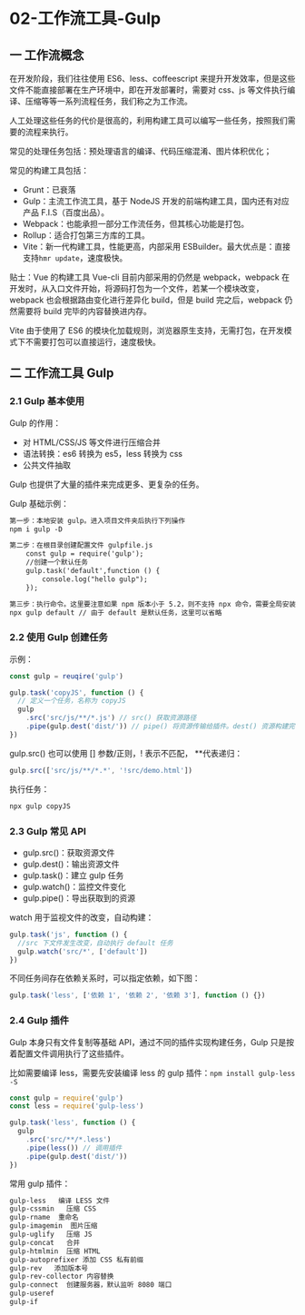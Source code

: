 # 02-工作流工具-Gulp

## 一 工作流概念

在开发阶段，我们往往使用 ES6、less、coffeescript 来提升开发效率，但是这些文件不能直接部署在生产环境中，即在开发部署时，需要对 css、js 等文件执行编译、压缩等等一系列流程任务，我们称之为工作流。

人工处理这些任务的代价是很高的，利用构建工具可以编写一些任务，按照我们需要的流程来执行。

常见的处理任务包括：预处理语言的编译、代码压缩混淆、图片体积优化；

常见的构建工具包括：

- Grunt：已衰落
- Gulp：主流工作流工具，基于 NodeJS 开发的前端构建工具，国内还有对应产品 F.I.S（百度出品）。
- Webpack：也能承担一部分工作流任务，但其核心功能是打包。
- Rollup：适合打包第三方库的工具。
- Vite：新一代构建工具，性能更高，内部采用 ESBuilder。最大优点是：直接支持`hmr update`，速度极快。

贴士：Vue 的构建工具 Vue-cli 目前内部采用的仍然是 webpack，webpack 在开发时，从入口文件开始，将源码打包为一个文件，若某一个模块改变，webpack 也会根据路由变化进行差异化 build，但是 build 完之后，webpack 仍然需要将 build 完毕的内容替换进内存。

Vite 由于使用了 ES6 的模块化加载规则，浏览器原生支持，无需打包，在开发模式下不需要打包可以直接运行，速度极快。

## 二 工作流工具 Gulp

### 2.1 Gulp 基本使用

Gulp 的作用：

- 对 HTML/CSS/JS 等文件进行压缩合并
- 语法转换：es6 转换为 es5，less 转换为 css
- 公共文件抽取

Gulp 也提供了大量的插件来完成更多、更复杂的任务。

Gulp 基础示例：

```txt
第一步：本地安装 gulp。进入项目文件夹后执行下列操作
npm i gulp -D

第二步：在根目录创建配置文件 gulpfile.js
    const gulp = require('gulp');
    //创建一个默认任务
    gulp.task('default',function () {
        console.log("hello gulp");
    });

第三步：执行命令。这里要注意如果 npm 版本小于 5.2，则不支持 npx 命令，需要全局安装一次 gulp，然后直接运行 gulp 命令即可
npx gulp default // 由于 default 是默认任务，这里可以省略
```

### 2.2 使用 Gulp 创建任务

示例：

```js
const gulp = reuqire('gulp')

gulp.task('copyJS', function () {
  // 定义一个任务，名称为 copyJS
  gulp
    .src('src/js/**/*.js') // src() 获取资源路径
    .pipe(gulp.dest('dist/')) // pipe() 将资源传输给插件。dest() 资源构建完毕后自动创建的路径
})
```

gulp.src() 也可以使用 [] 参数/正则，! 表示不匹配， \*\*代表递归：

```js
gulp.src(['src/js/**/*.*', '!src/demo.html'])
```

执行任务：

```txt
npx gulp copyJS
```

### 2.3 Gulp 常见 API

- gulp.src()：获取资源文件
- gulp.dest()：输出资源文件
- gulp.task()：建立 gulp 任务
- gulp.watch()：监控文件变化
- gulp.pipe()：导出获取到的资源

watch 用于监视文件的改变，自动构建：

```js
gulp.task('js', function () {
  //src 下文件发生改变，自动执行 default 任务
  gulp.watch('src/*', ['default'])
})
```

不同任务间存在依赖关系时，可以指定依赖，如下图：

```js
gulp.task('less', ['依赖 1', '依赖 2', '依赖 3'], function () {})
```

### 2.4 Gulp 插件

Gulp 本身只有文件复制等基础 API，通过不同的插件实现构建任务，Gulp 只是按着配置文件调用执行了这些插件。

比如需要编译 less，需要先安装编译 less 的 gulp 插件：`npm install gulp-less -S`

```js
const gulp = require('gulp')
const less = require('gulp-less')

gulp.task('less', function () {
  gulp
    .src('src/**/*.less')
    .pipe(less()) // 调用插件
    .pipe(gulp.dest('dist/'))
})
```

常用 gulp 插件：

```txt
gulp-less   编译 LESS 文件
gulp-cssmin   压缩 CSS
gulp-rname  重命名
gulp-imagemin  图片压缩
gulp-uglify   压缩 JS
gulp-concat   合并
gulp-htmlmin  压缩 HTML
gulp-autoprefixer 添加 CSS 私有前缀
gulp-rev   添加版本号
gulp-rev-collector 内容替换
gulp-connect  创建服务器，默认监听 8080 端口
gulp-useref
gulp-if
```
